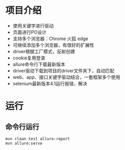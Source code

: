 # 项目介绍
- 使用关键字进行驱动
- 页面进行PO设计
- 支持多个浏览器：Chrome 火狐 edge
- 可继续添加多个浏览器，有很好的扩展性
- driver根据工厂模式，反射创建
- cookie复用登录
- allure命令行下载最新版本
- driver驱动下载到项目的driver文件夹下，自动匹配
- web、app、接口关键字驱动结合，一套框架多个使用
- selenium最新版本4.1运行报错，解决
# 运行
## 命令行运行
```shell
mvn clean test allure:report
mvn allure:serve
```

